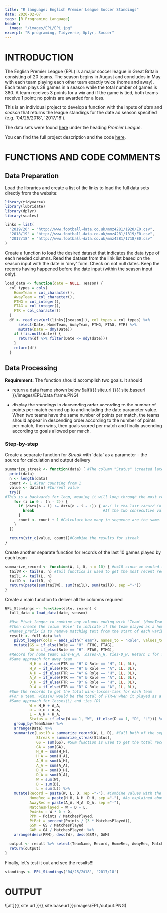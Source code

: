 ```yaml
---
title: "R language: English Premier League Soccer Standings"
date: 2020-02-07
tags: [R Programing Language]
header:
  image: "/images/EPL/EPL.jpg"
excerpt: "R programing, Tidyverse, Dplyr, Soccer"
---
```

# INTRODUCTION

The English Premier League (EPL) is a major soccer league in Great Britain consisting of 20 teams.  The season begins in August and concludes in May with each team playing each other team exactly twice (home and away).  Each team plays 38 games in a season while the total number of games is 380.  A team receives 3 points for a win and if the game is tied, both teams receive 1 point; no points are awarded for a loss.

This is an individual project to develop a function with the inputs of *date* and *season* that returns the league standings for the date ad season specified (e.g. '04/25/2018', '2017/18').

The data sets were found [here](http://www.football-data.co.uk/englandm.php) under the heading *Premier League*.

You can find the full project description and the code [here](https://github.com/AnhCao-96/EPL-Standings).

# FUNCTIONS AND CODE COMMENTS

## Data Preparation
Load the libraries and create a list of the links to load the full data sets directly from the website:
```r
library(tidyverse)
library(lubridate)
library(dplyr)
library(scales)

links = list(
  "2019/20" = "http://www.football-data.co.uk/mmz4281/1920/E0.csv",
  "2018/19" = "http://www.football-data.co.uk/mmz4281/1819/E0.csv",
  "2017/18" = "http://www.football-data.co.uk/mmz4281/1718/E0.csv"
)
```
Create a function to load the desired dataset that indicates the data type of each needed columns. Read the dataset from the link list based on the season input with the date in 'dmy' form. Check on not null dates. Keep the records having happened before the date input (within the season input only).
```r
load_data <- function(date = NULL, season) {
  col_types = cols(
    HomeTeam = col_character(),
    AwayTeam = col_character(),
    FTHG = col_integer(),
    FTAG = col_integer(),
    FTR = col_character()
  )
  df <- read_csv(url(links[[season]]), col_types = col_types) %>%
      select(Date, HomeTeam, AwayTeam, FTHG, FTAG, FTR) %>%
      mutate(Date = dmy(Date))
    if (!is.null(date)) {
      return(df %>% filter(Date <= mdy(date)))
    }
    return(df)
  }
```

## Data Processing

**Requirement:**
The function should accomplish two goals.  It should
* return a data frame shown below
![alt]({{ site.url }}{{ site.baseurl }}/images/EPL/data frame.PNG)

* display the standings in descending order according to the number of points per match earned up to and including the date parameter value.  When two teams have the same number of points per match, the teams should appear in descending order according to the number of points per match, then wins, then goals scored per match and finally ascending according to goals allowed per match.

### Step-by-step

Create a separate function for *Streak* with 'data' as a parameter - the source for calculation and output delivery
```r
summarize_streak <- function(data) { #The column "Status" (created later) will be used to call this function
  print(data)
  n <- length(data)
  count <- 1 #Star counting from 1
  value <- data[n] #Current value
  try({
#This is a backwards for loop, meaning it will loop through the most recent to the least recent records
    for (i in 0 : (n - 2)) {
      if (data[n - i] != data[n - i - 1]) { #n-i is the last record in the dataset, n-i-1 is the right above record
        break                               #If the two consecutive values are not the same -> break adn return 1 for count
      }
      count <- count + 1 #Calculate how many in sequence are the same. Keep counting until the 2 consecutive values do not match
    }
  })

  return(str_c(value, count))#Combine the results for streak
}
```

Create another separate function for records of the last 10 games played by each team
```r
summarize_record <- function(W, L, D, n = 10) { #n=10 since we wanted to get 10 records
  tailW <- tail(W, n) #tail function is used to get the most recent records
  tailL <- tail(L, n)
  tailD <- tail(D, n)
  return(paste(sum(tailW), sum(tailL), sum(tailD), sep ="-"))
}
```

Create a main function to deliver all the columns required
```r
EPL_Standings <- function(date, season) {
  full_data = load_data(date, season)

  #Use Pivot_longer to combine any columns ending with 'Team' (HomeTeam, AwayTeam) into a new column named 'TeamName'
  #Then create the colum 'Role' to indicate if the team played as a home team (H) or away team (A)
  #Names_prefix is to remove matching text from the start of each varible name
  result <- full_data %>%
    pivot_longer(cols = ends_with("Team"), names_to = "Role", values_to = "TeamName", names_prefix = "*(ome|way)Team") %>%
    mutate(GS = if_else(Role == "H", FTHG, FTAG),
           GA = if_else(Role == "H", FTAG, FTHG),
  #Record for home team: wins-H_H, losses-A_H, ties-D_H. Return 1 for True and 0 for False
  #Same approach for away team
           H_H = if_else(FTR == "H" & Role == "H", 1L, 0L),
           H_A = if_else(FTR == "H" & Role == "A", 1L, 0L),
           A_H = if_else(FTR == "A" & Role == "H", 1L, 0L),
           A_A = if_else(FTR == "A" & Role == "A", 1L, 0L),
           D_H = if_else(FTR == "D" & Role == "H", 1L, 0L),
           D_A = if_else(FTR == "D" & Role == "A", 1L, 0L),
  #Sum the records to get the total wins-losses-ties for each team
  #For a team, wins(W) would be the total of FTR=H when it played as a hometeam and TFTR=A when as an awayteam
  #Same approach for losses(L) and ties (D)
           W = H_H + A_A,
           D = D_H + D_A,
           L = A_H + H_A,
           Status = if_else(W == 1, "W", if_else(D == 1, "D", "L"))) %>% #Create the column 'Status' for the Streak calculation
    group_by(TeamName) %>%
    arrange(Date) %>%
    summarize(Last10 = summarize_record(W, L, D), #Call both of the separate functions for last10 and streak
              Streak = summarize_streak(Status),
              GS = sum(GS), #Sum function is used to get the total record for each unique team
              GA = sum(GA),
              H_H = sum(H_H),
              H_A = sum(H_A),
              A_H = sum(A_H),
              A_A = sum(A_A),
              D_H = sum(D_H),
              D_A = sum(D_A),
              W = sum(W),
              D = sum(D),
              L = sum(L)) %>%
    mutate(Record = paste(W, L, D, sep ="-"), #Combine values with the separator "-"
           HomeRec = paste(H_H, A_H, D_H, sep ="-"), #As explained above
           AwayRec = paste(A_A, H_A, D_A, sep ="-"),
           MatchesPlayed = W + D + L,
           Points = W * 3 + D,
           PPM = Points / MatchesPlayed,
           PtPct = percent(Points / (3 * MatchesPlayed)),
           GSM = GS / MatchesPlayed,
           GAM = GA / MatchesPlayed) %>%
    arrange(desc(PPM), desc(W), desc(GSM), GAM)

  output <- result %>% select(TeamName, Record, HomeRec, AwayRec, MatchesPlayed, Points, PPM, PtPct, GS, GSM, GA, GAM, Last10, Streak)
  return(output)
}
```

Finally, let's test it out and see the results!!!
```r
standings <- EPL_Standings('04/25/2018', '2017/18')
```

# OUTPUT
![alt]({{ site.url }}{{ site.baseurl }}/images/EPL/output.PNG)
